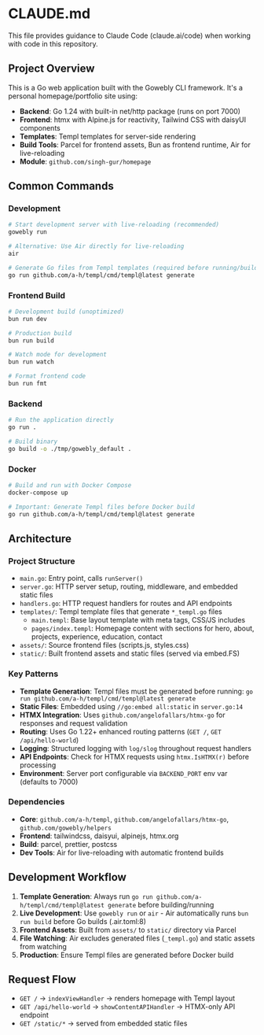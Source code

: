 # CLAUDE.md

This file provides guidance to Claude Code (claude.ai/code) when working with code in this repository.

## Project Overview

This is a Go web application built with the Gowebly CLI framework. It's a personal homepage/portfolio site using:

- **Backend**: Go 1.24 with built-in net/http package (runs on port 7000)
- **Frontend**: htmx with Alpine.js for reactivity, Tailwind CSS with daisyUI components
- **Templates**: Templ templates for server-side rendering
- **Build Tools**: Parcel for frontend assets, Bun as frontend runtime, Air for live-reloading
- **Module**: `github.com/singh-gur/homepage`

## Common Commands

### Development
```bash
# Start development server with live-reloading (recommended)
gowebly run

# Alternative: Use Air directly for live-reloading
air

# Generate Go files from Templ templates (required before running/building)
go run github.com/a-h/templ/cmd/templ@latest generate
```

### Frontend Build
```bash
# Development build (unoptimized)
bun run dev

# Production build
bun run build

# Watch mode for development
bun run watch

# Format frontend code
bun run fmt
```

### Backend
```bash
# Run the application directly
go run .

# Build binary
go build -o ./tmp/gowebly_default .
```

### Docker
```bash
# Build and run with Docker Compose
docker-compose up

# Important: Generate Templ files before Docker build
go run github.com/a-h/templ/cmd/templ@latest generate
```

## Architecture

### Project Structure
- `main.go`: Entry point, calls `runServer()`
- `server.go`: HTTP server setup, routing, middleware, and embedded static files
- `handlers.go`: HTTP request handlers for routes and API endpoints
- `templates/`: Templ template files that generate `*_templ.go` files
  - `main.templ`: Base layout template with meta tags, CSS/JS includes
  - `pages/index.templ`: Homepage content with sections for hero, about, projects, experience, education, contact
- `assets/`: Source frontend files (scripts.js, styles.css)
- `static/`: Built frontend assets and static files (served via embed.FS)

### Key Patterns
- **Template Generation**: Templ files must be generated before running: `go run github.com/a-h/templ/cmd/templ@latest generate`
- **Static Files**: Embedded using `//go:embed all:static` in `server.go:14`
- **HTMX Integration**: Uses `github.com/angelofallars/htmx-go` for responses and request validation
- **Routing**: Uses Go 1.22+ enhanced routing patterns (`GET /`, `GET /api/hello-world`)
- **Logging**: Structured logging with `log/slog` throughout request handlers
- **API Endpoints**: Check for HTMX requests using `htmx.IsHTMX(r)` before processing
- **Environment**: Server port configurable via `BACKEND_PORT` env var (defaults to 7000)

### Dependencies
- **Core**: `github.com/a-h/templ`, `github.com/angelofallars/htmx-go`, `github.com/gowebly/helpers`
- **Frontend**: tailwindcss, daisyui, alpinejs, htmx.org
- **Build**: parcel, prettier, postcss
- **Dev Tools**: Air for live-reloading with automatic frontend builds

## Development Workflow

1. **Template Generation**: Always run `go run github.com/a-h/templ/cmd/templ@latest generate` before building/running
2. **Live Development**: Use `gowebly run` or `air` - Air automatically runs `bun run build` before Go builds (.air.toml:8)
3. **Frontend Assets**: Built from `assets/` to `static/` directory via Parcel
4. **File Watching**: Air excludes generated files (`_templ.go`) and static assets from watching
5. **Production**: Ensure Templ files are generated before Docker build

## Request Flow

- `GET /` → `indexViewHandler` → renders homepage with Templ layout
- `GET /api/hello-world` → `showContentAPIHandler` → HTMX-only API endpoint
- `GET /static/*` → served from embedded static files